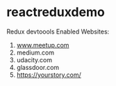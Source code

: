 # reactreduxdemo

Redux devtoools Enabled Websites:

1. www.meetup.com
2. medium.com
3. udacity.com
4. glassdoor.com
5. https://yourstory.com/
